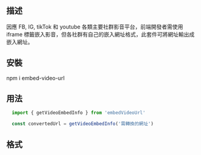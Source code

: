 ## 描述
因應 FB, IG, tikTok 和 youtube 各類主要社群影音平台，前端開發者需使用 iframe 標籤嵌入影音，但各社群有自己的嵌入網址格式，此套件可將網址輸出成嵌入網址。

## 安裝
npm i embed-video-url

## 用法
``` javascript
  import { getVideoEmbedInfo } from 'embedVideoUrl'

  const convertedUrl = getVideoEmbedInfo('需轉換的網址')
```

## 格式